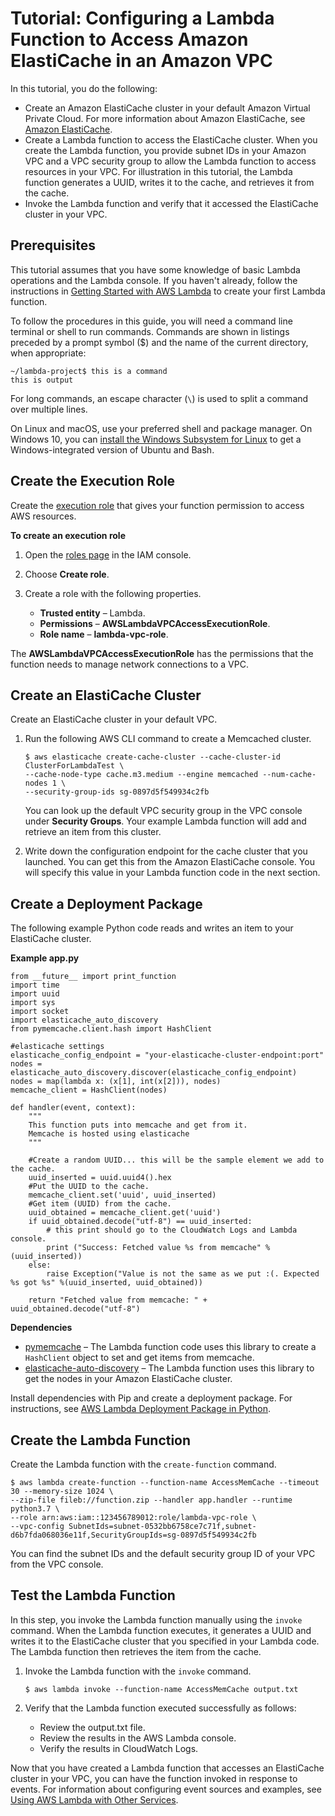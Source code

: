 # Tutorial: Configuring a Lambda Function to Access Amazon ElastiCache in an Amazon VPC<a name="services-elasticache-tutorial"></a>

In this tutorial, you do the following:
+ Create an Amazon ElastiCache cluster in your default Amazon Virtual Private Cloud\. For more information about Amazon ElastiCache, see [Amazon ElastiCache](https://aws.amazon.com/elasticache/)\.
+ Create a Lambda function to access the ElastiCache cluster\. When you create the Lambda function, you provide subnet IDs in your Amazon VPC and a VPC security group to allow the Lambda function to access resources in your VPC\. For illustration in this tutorial, the Lambda function generates a UUID, writes it to the cache, and retrieves it from the cache\.
+ Invoke the Lambda function and verify that it accessed the ElastiCache cluster in your VPC\.

## Prerequisites<a name="vpc-ec-prereqs"></a>

This tutorial assumes that you have some knowledge of basic Lambda operations and the Lambda console\. If you haven't already, follow the instructions in [Getting Started with AWS Lambda](getting-started.md) to create your first Lambda function\.

To follow the procedures in this guide, you will need a command line terminal or shell to run commands\. Commands are shown in listings preceded by a prompt symbol \($\) and the name of the current directory, when appropriate:

```
~/lambda-project$ this is a command
this is output
```

For long commands, an escape character \(`\`\) is used to split a command over multiple lines\.

On Linux and macOS, use your preferred shell and package manager\. On Windows 10, you can [install the Windows Subsystem for Linux](https://docs.microsoft.com/en-us/windows/wsl/install-win10) to get a Windows\-integrated version of Ubuntu and Bash\.

## Create the Execution Role<a name="vpc-ec-create-iam-role"></a>

Create the [execution role](lambda-intro-execution-role.md) that gives your function permission to access AWS resources\.

**To create an execution role**

1. Open the [roles page](https://console.aws.amazon.com/iam/home#/roles) in the IAM console\.

1. Choose **Create role**\.

1. Create a role with the following properties\.
   + **Trusted entity** – Lambda\.
   + **Permissions** – **AWSLambdaVPCAccessExecutionRole**\.
   + **Role name** – **lambda\-vpc\-role**\.

The **AWSLambdaVPCAccessExecutionRole** has the permissions that the function needs to manage network connections to a VPC\.

## Create an ElastiCache Cluster<a name="vpc-ec-create-ec-cluster"></a>

Create an ElastiCache cluster in your default VPC\.

1. Run the following AWS CLI command to create a Memcached cluster\. 

   ```
   $ aws elasticache create-cache-cluster --cache-cluster-id ClusterForLambdaTest \
   --cache-node-type cache.m3.medium --engine memcached --num-cache-nodes 1 \
   --security-group-ids sg-0897d5f549934c2fb
   ```

   You can look up the default VPC security group in the VPC console under **Security Groups**\. Your example Lambda function will add and retrieve an item from this cluster\.

1. Write down the configuration endpoint for the cache cluster that you launched\. You can get this from the Amazon ElastiCache console\. You will specify this value in your Lambda function code in the next section\.

## Create a Deployment Package<a name="vpc-ec-deployment-pkg"></a>

The following example Python code reads and writes an item to your ElastiCache cluster\. 

**Example app\.py**  

```
from __future__ import print_function
import time
import uuid
import sys
import socket
import elasticache_auto_discovery
from pymemcache.client.hash import HashClient

#elasticache settings
elasticache_config_endpoint = "your-elasticache-cluster-endpoint:port"
nodes = elasticache_auto_discovery.discover(elasticache_config_endpoint)
nodes = map(lambda x: (x[1], int(x[2])), nodes)
memcache_client = HashClient(nodes)

def handler(event, context):
    """
    This function puts into memcache and get from it.
    Memcache is hosted using elasticache
    """

    #Create a random UUID... this will be the sample element we add to the cache.
    uuid_inserted = uuid.uuid4().hex
    #Put the UUID to the cache.
    memcache_client.set('uuid', uuid_inserted)
    #Get item (UUID) from the cache.
    uuid_obtained = memcache_client.get('uuid')
    if uuid_obtained.decode("utf-8") == uuid_inserted:
        # this print should go to the CloudWatch Logs and Lambda console.
        print ("Success: Fetched value %s from memcache" %(uuid_inserted))
    else:
        raise Exception("Value is not the same as we put :(. Expected %s got %s" %(uuid_inserted, uuid_obtained))

    return "Fetched value from memcache: " + uuid_obtained.decode("utf-8")
```

**Dependencies**
+  [pymemcache](https://pypi.python.org/pypi/pymemcache) – The Lambda function code uses this library to create a `HashClient` object to set and get items from memcache\. 
+ [elasticache\-auto\-discovery](https://pypi.python.org/pypi/elasticache-auto-discovery) – The Lambda function uses this library to get the nodes in your Amazon ElastiCache cluster\.

Install dependencies with Pip and create a deployment package\. For instructions, see [AWS Lambda Deployment Package in Python](lambda-python-how-to-create-deployment-package.md)\.

## Create the Lambda Function<a name="vpc-ec-upload-deployment-pkg"></a>

Create the Lambda function with the `create-function` command\.

```
$ aws lambda create-function --function-name AccessMemCache --timeout 30 --memory-size 1024 \
--zip-file fileb://function.zip --handler app.handler --runtime python3.7 \
--role arn:aws:iam::123456789012:role/lambda-vpc-role \
--vpc-config SubnetIds=subnet-0532bb6758ce7c71f,subnet-d6b7fda068036e11f,SecurityGroupIds=sg-0897d5f549934c2fb
```

You can find the subnet IDs and the default security group ID of your VPC from the VPC console\.

## Test the Lambda Function<a name="vpc-ec-invoke-lambda-function"></a>

In this step, you invoke the Lambda function manually using the `invoke` command\. When the Lambda function executes, it generates a UUID and writes it to the ElastiCache cluster that you specified in your Lambda code\. The Lambda function then retrieves the item from the cache\.

1. Invoke the Lambda function with the `invoke` command\.

   ```
   $ aws lambda invoke --function-name AccessMemCache output.txt
   ```

1. Verify that the Lambda function executed successfully as follows:
   + Review the output\.txt file\.
   + Review the results in the AWS Lambda console\.
   + Verify the results in CloudWatch Logs\.

Now that you have created a Lambda function that accesses an ElastiCache cluster in your VPC, you can have the function invoked in response to events\. For information about configuring event sources and examples, see [Using AWS Lambda with Other Services](lambda-services.md)\.